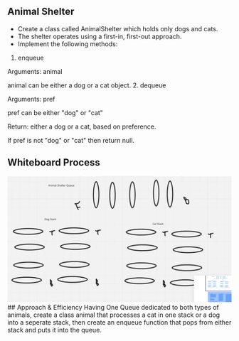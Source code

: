 ## Animal Shelter
- Create a class called AnimalShelter which holds only dogs and cats.
- The shelter operates using a first-in, first-out approach.
- Implement the following methods:

1. enqueue

Arguments: animal

animal can be either a dog or a cat object.
2. dequeue

Arguments: pref

pref can be either "dog" or "cat"

Return: either a dog or a cat, based on preference.

If pref is not "dog" or "cat" then return null.
## Whiteboard Process
![](../whiteboards/challenge-12.png)## Approach & Efficiency
Having One Queue dedicated to both types of animals, create a class animal that processes a cat in one stack or a dog into a seperate stack, then create an enqueue function that pops from either stack and puts it into the queue.
